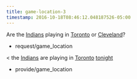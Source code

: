 ```yaml
---
title: game-location-3
timestamp: 2016-10-18T08:46:12.048187526-05:00
---
```


Are the [Indians](team) playing in [Toronto](game_location#city) or [Cleveland](game_location#city)?
* request/game_location

< the [Indians](team) are playing in [Toronto](team#opponent) [tonight](time/game)
* provide/game_location
